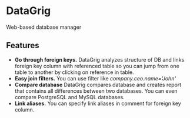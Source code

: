 # DataGrig
Web-based database manager

## Features
* **Go through foreign keys.** DataGrig analyzes structure of DB and links foreign key column with referenced table so you can jump from one table to another by clicking on reference in table.
* **Easy join filters.** You can use filter like *company.ceo.name='John'*
* **Compare database** DataGrig compares database and creates report that contains all differences between two databases. You can even compare PostgreSQL and MySQL databases.
* **Link aliases.** You can specify link aliases in comment for foreign key column.
